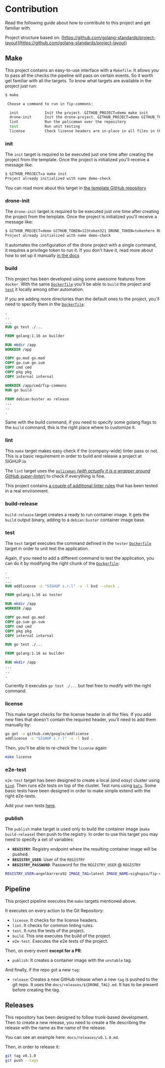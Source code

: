 # Contribution

Read the following guide about how to contribute to this project and get familiar with.

Project structure based on:
[https://github.com/golang-standards/project-layout](https://github.com/golang-standards/project-layout)

## Make

This project contains an easy-to-use interface with a `Makefile`. It allows you to pass all the checks the pipeline
will pass on certain events. So it worth get familiar with all the targets. To know what targets are available in
the project just run:

```bash
$ make

 Choose a command to run in fip-commons:

  init            Init the project. GITHUB_PROJECT=demo make init
  drone-init      Init the drone-project. GITHUB_PROJECT=demo GITHUB_TOKEN=123token321 DRONE_TOKEN=tokenhere REGISTRY=registry.sighup.io REGISTRY_USER=robotuser REGISTRY_PASSWORD=thepassword make drone-init
  lint            Run the policeman over the repository
  test            Run unit testing
  license         Check license headers are in-place in all files in the project

```

### init

The `init` target is required to be executed just one time after creating the project from the template.
Once the project is initialized you'll receive a message like:

```bash
$ GITHUB_PROJECT=a make init
Project already initialized with name demo-check
```

You can read more about this target in
[the template GitHub repository](https://github.com/sighupio/fip-commons)

### drone-init

The `drone-init` target is required to be executed just one time after creating the project from the template.
Once the project is initialized you'll receive a message like:

```bash
$ GITHUB_PROJECT=demo GITHUB_TOKEN=123token321 DRONE_TOKEN=tokenhere REGISTRY=registry.sighup.io REGISTRY_USER=robotuser REGISTRY_PASSWORD=thepassword make init
Project already initialized with name demo-check
```

It automates the configuration of the drone project with a single command, it requires a privilege token to run it.
If you don't have it, read more about how to set up it manually
[in the docs](https://github.com/sighupio/fip-commons)

### build

This project has been developed using some awesome features from `docker`. With the same
[`Dockerfile`](build/builder/Dockerfile) you'll be able to `build` the project and [`test`](#test) it locally among
other automation.

If you are adding more directories than the default ones to the project, you'll need to specify them in the
[`Dockerfile`](build/builder/Dockerfile):

```Dockerfile
.
..
...
RUN go test ./...

FROM golang:1.16 as builder

RUN mkdir /app
WORKDIR /app

COPY go.mod go.mod
COPY go.sum go.sum
COPY cmd cmd
COPY pkg pkg
COPY internal internal

WORKDIR /app/cmd/fip-commons
RUN go build

FROM debian:buster as release
...
..
.
```

Same with the build command, if you need to specify some golang flags to the `build` command, this is the right place
where to customize it.

### lint

This `make` target makes easy check if the (company-wide) linter pass or not. This is a basic requirement in order to
build and release a project at SIGHUP.io

The `lint` target uses the
[`policeman` *(with actually it is a wrapper around GitHub super-linter)*](https://github.com/sighupio/fury-kubernetes-policeman)
to check if everything is fine.

This project contains [a couple of additional linter rules](.rules) that has been tested in a real environment.

### build-release

`build-release` target creates a ready to run container image. It gets the `build` output binary, adding to a
`debian:buster` container image base.

### test

The `test` target executes the command defined in the `tester` [`Dockerfile`](build/builder/Dockerfile)
target in order to unit test the application.

Again, if you need to add a different command to test the application, you can do it by modifying the right
chunk of the [`Dockerfile`](build/builder/Dockerfile):

```Dockerfile
.
..
...
RUN addlicense -c "SIGHUP s.r.l" -v -l bsd --check .

FROM golang:1.16 as tester

RUN mkdir /app
WORKDIR /app

COPY go.mod go.mod
COPY go.sum go.sum
COPY cmd cmd
COPY pkg pkg
COPY internal internal

RUN go test ./...

FROM golang:1.16 as builder

RUN mkdir /app
...
..
.
```

Currently it executes `go test ./...` but feel free to modify with the right command.

### license

This make target checks for the license header in all the files. If you add new files that doesn't contain the
required header, you'll need to add them manually by:

```bash
go get -u github.com/google/addlicense
addlicense -c "SIGHUP s.r.l" -v -l bsd .
```

Then, you'll be able to re-check the `license` again:

```bash
make license
```

### e2e-test

`e2e-test` target has been designed to create a local *(and easy)* cluster using
[`kind`](https://github.com/kubernetes-sigs/kind). Then runs e2e tests on top of the cluster.
Test runs using [`bats`](https://github.com/bats-core/bats-core). Some basic tests have been designed in order to
make simple extend with the right e2e-tests.

Add your own tests [here](scripts/e2e/tests.sh).

### publish

The `publish` make target is used only to build the container image (`make build-release`) then push to the registry.
In order to use this target you may need to specify a set of variables:

- **`REGISTRY`**: Registry endpoint where the resulting container image will be pushed.
- **`REGISTRY_USER`**: User of the `REGISTRY`
- **`REGISTRY_PASSWORD`**: Password for the `REGISTRY_USER` @ `REGISTRY`

```bash
REGISTRY_USER=angelbarrera92 IMAGE_TAG=latest IMAGE_NAME=sighupio/fip-commons REGISTRY_PASSWORD=supersuperrarepasswordeh REGISTRY=registry.sighup.io make publish
```

## Pipeline

This project pipeline executes the `make` targets mentioned above.

It executes on every action to the Git Repository:

- `license`. It checks for the license headers.
- `lint`. It checks for common linting rules.
- `test`. It runs the tests of the project.
- `build`. This one executes the build of the project.
- `e2e-test`. Executes the e2e tests of the project.

Then, on every event **except for a PR**:

- `publish`: It creates a container image with the `unstable` tag.

And finally, if the repo got a new `tag`:

- `release`: Creates a new GitHub release when a new `tag` is pushed to the git repo.
It uses the `docs/releases/${DRONE_TAG}.md`. It has to be present before creating the tag.


## Releases

This repository has been designed to follow trunk-based development. Then to create a new
release, you need to create a file describing the release with the name as the name of the
release.

You can see an example here: `docs/releases/v0.1.0.md`.

Then, in order to release it:

```bash
git tag v0.1.0
git push --tags
```
